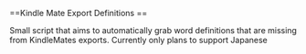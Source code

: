 ==Kindle Mate Export Definitions ==

Small script that aims to automatically grab word definitions that are missing from KindleMates exports. Currently only plans to support Japanese
